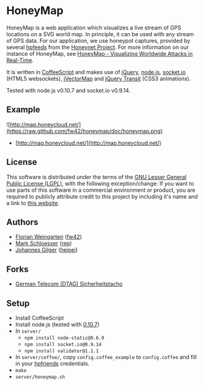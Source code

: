 HoneyMap
========

HoneyMap is a web application which visualizes a live stream of
GPS locations on a SVG world map. In principle, it can be used
with any stream of GPS data. For our application, we use honeypot
captures, provided by several [hpfeeds](https://github.com/rep/hpfeeds)
from the [Honeynet Project](http://www.honeynet.org/). For more information
on our instance of HoneyMap, see
[HoneyMap - Visualizing Worldwide Attacks in Real-Time](http://www.honeynet.org/node/960).

It is written in [CoffeeScript](http://coffeescript.org/) and makes use of
[jQuery](http://jquery.com/), [node.js](http://nodejs.org/),
[socket.io](http://socket.io/) (HTML5 websockets), [jVectorMap](http://jvectormap.com/)
and [jQuery Transit](http://ricostacruz.com/jquery.transit/) (CSS3 animations).

Tested with node.js v0.10.7 and socket.io v0.9.14.

Example
-------
![http://map.honeycloud.net/](https://raw.github.com/fw42/honeymap/doc/honeymap.png)

* [http://map.honeycloud.net/](http://map.honeycloud.net/)

License
-------
This software is distributed under the terms of the
[GNU Lesser General Public License (LGPL)](http://github.com/fw42/honeymap/blob/master/LICENSE),
with the following exception/change: If you want to use parts of this software
in a commercial environment or product, you are required to publicly attribute credit to this
project by including it's name and a link to [this website](https://github.com/fw42/honeymap/).

Authors
-------
* [Florian Weingarten](mailto:flo@hackvalue.de) ([fw42](https://github.com/fw42/))
* [Mark Schloesser](mailto:mark.schloesser@rwth-aachen.de) ([rep](https://github.com/rep/))
* [Johannes Gilger](mailto:heipei@heipei.net) ([heipei](https://github.com/heipei/))

Forks
-----
* [German Telecom (DTAG) Sicherheitstacho](http://www.sicherheitstacho.eu/)

Setup
-----
* Install CoffeeScript
* Install node.js (tested with [0.10.7](http://nodejs.org/dist/v0.10.7/node-v0.10.7.tar.gz))
* In ```server/```
  * ```npm install node-static@0.6.9```
  * ```npm install socket.io@0.9.14```
  * ```npm install validator@1.1.1```
* In ```server/coffee/```, copy ```config.coffee_example``` to ```config.coffee``` and fill in
  your [hpfriends](http://hpfriends.honeycloud.net) credentials.
* ```make```
* ```server/honeymap.sh```
